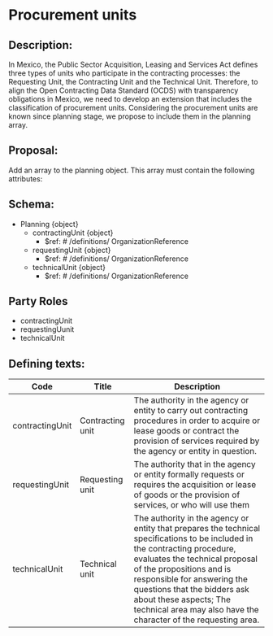 # Procurement units
## Description:

In Mexico, the Public Sector Acquisition, Leasing and Services Act defines three types of units who participate in the contracting processes: the Requesting Unit, the Contracting Unit and the Technical Unit.
Therefore, to align the Open Contracting Data Standard (OCDS) with transparency obligations in Mexico, we need to develop an extension that includes the classification of procurement units.
Considering the procurement units are known since planning stage, we propose to include them in the planning array.

## Proposal:

Add an array to the planning object. This array must contain the following attributes:

## Schema:

  - Planning {object}
    - contractingUnit {object}
      -  $ref: # /definitions/ OrganizationReference
    - requestingUnit {object}
      -  $ref: # /definitions/ OrganizationReference
    - technicalUnit {object}
      -  $ref: # /definitions/ OrganizationReference

## Party Roles

  - contractingUnit
  - requestingUunit
  - technicalUnit

## Defining texts:

**Code** | **Title** | **Description**
--|--|--
contractingUnit | Contracting unit | The authority in the agency or entity to carry out contracting procedures in order to acquire or lease goods or contract the provision of services required by the agency or entity in question.
requestingUnit | Requesting unit | The authority that in the agency or entity formally requests or requires the acquisition or lease of goods or the provision of services, or who will use them
technicalUnit | Technical unit | The authority in the agency or entity that prepares the technical specifications to be included in the contracting procedure, evaluates the technical proposal of the propositions and is responsible for answering the questions that the bidders ask about these aspects; The technical area may also have the character of the requesting area.
